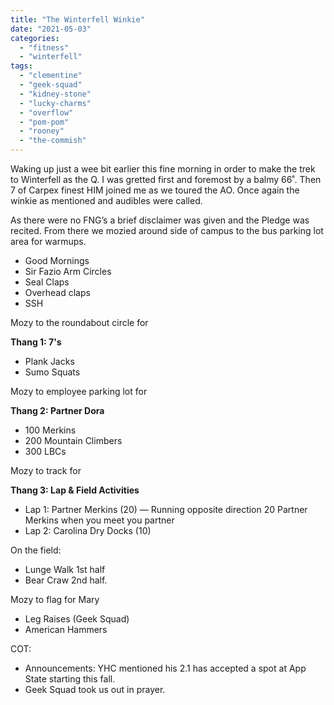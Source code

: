 ```yaml
---
title: "The Winterfell Winkie"
date: "2021-05-03"
categories: 
  - "fitness"
  - "winterfell"
tags: 
  - "clementine"
  - "geek-squad"
  - "kidney-stone"
  - "lucky-charms"
  - "overflow"
  - "pom-pom"
  - "rooney"
  - "the-commish"
---
```


Waking up just a wee bit earlier this fine morning in order to make the trek to Winterfell as the Q. I was gretted first and foremost by a balmy 66˚. Then 7 of Carpex finest HIM joined me as we toured the AO. Once again the winkie as mentioned and audibles were called.

As there were no FNG’s a brief disclaimer was given and the Pledge was recited. From there we mozied around side of campus to the bus parking lot area for warmups. 

- Good Mornings
- Sir Fazio Arm Circles
- Seal Claps
- Overhead claps
- SSH

Mozy to the roundabout circle for 

**Thang 1: 7's**

- Plank Jacks
- Sumo Squats

Mozy to employee parking lot for

**Thang 2: Partner Dora**

- 100 Merkins
- 200 Mountain Climbers
- 300 LBCs

Mozy to track for 

**Thang 3: Lap & Field Activities**

- Lap 1: Partner Merkins (20) — Running opposite direction 20 Partner Merkins when you meet you partner
- Lap 2: Carolina Dry Docks (10)

On the field:

- Lunge Walk 1st half
- Bear Craw 2nd half. 

Mozy to flag for Mary

- Leg Raises (Geek Squad)
- American Hammers 

COT:

- Announcements: YHC mentioned his 2.1 has accepted a spot at App State starting this fall. 
- Geek Squad took us out in prayer.

